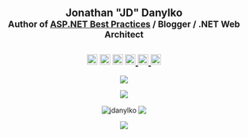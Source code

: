 <h2 align="center">
  Jonathan "JD" Danylko<br/>
  <sub>Author of <a href="https://packt.link/S6HRb">ASP.NET Best Practices</a> / Blogger / .NET Web Architect</sub>
</h2>

<h2 align="center">
  <img src="https://komarev.com/ghpvc/?username=jdanylko&color=dc143c&style=for-the-badge" alt="Profile Views" style="height:21px;" />
  <img src="https://img.shields.io/github/followers/jdanylko?style=for-the-badge" alt="Followers" style="height:21px;" />
  <img src="https://img.shields.io/github/stars/jdanylko?style=for-the-badge" alt="Stars" style="height:21px;" />
  <a href="https://www.twitter.com/jdanylko">
    <img src="https://img.shields.io/twitter/follow/jdanylko" alt="Twitter" style="height:21px;" />
  </a>
  <a href="https://www.linkedin.com/in/jonathandanylko/">
    <img src="https://img.shields.io/badge/Connect_on-LinkedIn-blue" alt="Jonathan's LinkedIn Profile" style="height:21px;" />
  </a>
  <a href="https://www.danylkoweb.com/">
    <img src="https://img.shields.io/badge/Go_to-DanylkoWeb-blue" alt="DanylkoWeb" style="height:21px;" />
  </a>
</h2>
<p align="center">
  <img src="https://github-profile-trophy.vercel.app/?username=jdanylko&theme=nord&column=5&no-bg=true&no-frame=true" />
</p>

<div>
  <p  align="center">
  <img align="center" src="https://github-readme-activity-graph.vercel.app/graph?username=jdanylko&theme=tokyo-night" />
  </p>
  <p align="center">
  <img align="center" src="https://github-readme-stats.vercel.app/api?username=jdanylko&show_icons=true&theme=tokyonight" alt="jdanylko" />
  <img align="center" src="https://github-readme-streak-stats.herokuapp.com/?user=jdanylko&theme=tokyonight&hide_border=false" />
    </p>
  <p align="center"><img align="center" src="https://github-readme-stats.vercel.app/api/top-langs/?username=jdanylko&theme=tokyonight&hide_border=false&include_all_commits=true&count_private=false&layout=compact" /></p>
</div>
  

<!--
**jdanylko/jdanylko** is a ✨ _special_ ✨ repository because its `README.md` (this file) appears on your GitHub profile.

Here are some ideas to get you started:

- 🔭 I’m currently working on ...
- 🌱 I’m currently learning ...
- 👯 I’m looking to collaborate on ...
- 🤔 I’m looking for help with ...
- 💬 Ask me about ...
- 📫 How to reach me: ...
- 😄 Pronouns: ...
- ⚡ Fun fact: ...
-->
